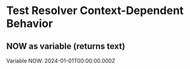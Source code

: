 # Test Resolver Context-Dependent Behavior

## NOW as variable (returns text)
Variable NOW: 2024-01-01T00:00:00.000Z